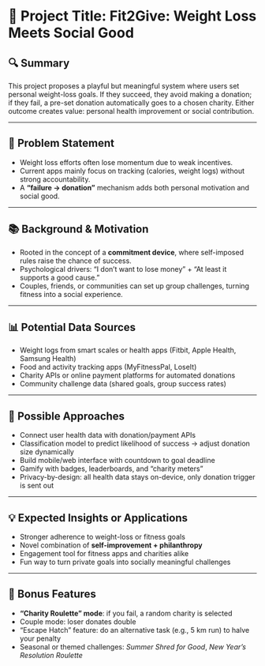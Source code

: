 # 🧠 Project Title: **Fit2Give: Weight Loss Meets Social Good**

## 🔍 Summary  
This project proposes a playful but meaningful system where users set personal weight-loss goals. If they succeed, they avoid making a donation; if they fail, a pre-set donation automatically goes to a chosen charity. Either outcome creates value: personal health improvement or social contribution.

---

## 🎯 Problem Statement  
- Weight loss efforts often lose momentum due to weak incentives.  
- Current apps mainly focus on tracking (calories, weight logs) without strong accountability.  
- A **“failure → donation”** mechanism adds both personal motivation and social good.  

---

## 📚 Background & Motivation  
- Rooted in the concept of a **commitment device**, where self-imposed rules raise the chance of success.  
- Psychological drivers: “I don’t want to lose money” + “At least it supports a good cause.”  
- Couples, friends, or communities can set up group challenges, turning fitness into a social experience.  

---

## 📊 Potential Data Sources  
- Weight logs from smart scales or health apps (Fitbit, Apple Health, Samsung Health)  
- Food and activity tracking apps (MyFitnessPal, LoseIt)  
- Charity APIs or online payment platforms for automated donations  
- Community challenge data (shared goals, group success rates)  

---

## 🧪 Possible Approaches  
- Connect user health data with donation/payment APIs  
- Classification model to predict likelihood of success → adjust donation size dynamically  
- Build mobile/web interface with countdown to goal deadline  
- Gamify with badges, leaderboards, and “charity meters”  
- Privacy-by-design: all health data stays on-device, only donation trigger is sent out  

---

## 💡 Expected Insights or Applications  
- Stronger adherence to weight-loss or fitness goals  
- Novel combination of **self-improvement + philanthropy**  
- Engagement tool for fitness apps and charities alike  
- Fun way to turn private goals into socially meaningful challenges  

---

## 🤡 Bonus Features  
- **“Charity Roulette” mode**: if you fail, a random charity is selected  
- Couple mode: loser donates double  
- “Escape Hatch” feature: do an alternative task (e.g., 5 km run) to halve your penalty  
- Seasonal or themed challenges: *Summer Shred for Good*, *New Year’s Resolution Roulette*  
